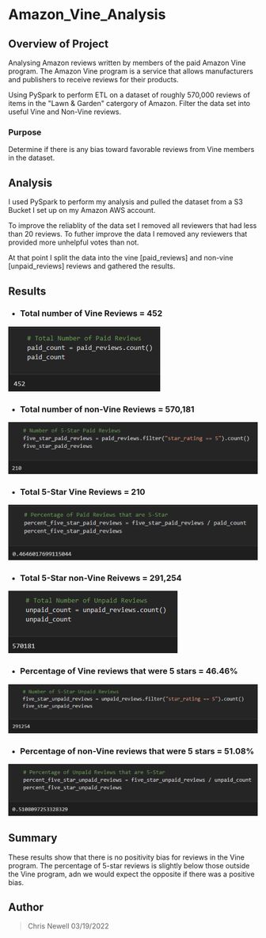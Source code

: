 # Amazon_Vine_Analysis

## Overview of Project
Analysing Amazon reviews written by members of the paid Amazon Vine program. The Amazon Vine program is a service that allows manufacturers and publishers to receive reviews for their products.

Using PySpark to perform ETL on a dataset of roughly 570,000 reviews of items in the "Lawn & Garden" catergory of Amazon. Filter the data set into useful Vine and Non-Vine reviews. 

### Purpose
 Determine if there is any bias toward favorable reviews from Vine members in the dataset.

## Analysis
I used PySpark to perform my analysis and pulled the dataset from a S3 Bucket I set up on my Amazon AWS account. 

To improve the reliablity of the data set I removed all reviewers that had less than 20 reviews. To futher improve the data I removed any reviewers that provided more unhelpful votes than not. 

At that point I split the data into the vine [paid_reviews] and non-vine [unpaid_reviews] reviews and gathered the results. 

## Results
* ### Total number of Vine Reviews = 452

![Total Vine Reviews](/vine_total.png) 

* ### Total number of non-Vine Reviews = 570,181

![Total Non-Vine Reviews](/vine_5_star.png) 

* ### Total 5-Star Vine Reviews = 210

![Total 5-Star Vine Reviews](/vine_5_star_percent.png)

* ### Total 5-Star non-Vine Reivews = 291,254

![Total 5-Star Non-Vine Reivews](/nonvine_total.png)

* ### Percentage of Vine reviews that were 5 stars = 46.46%

![Percentage of 5-Star Vine Reviews](/nonvine_5_star.png) 

* ### Percentage of non-Vine reviews that were 5 stars = 51.08%

![Percentage of 5-Star Non-Vine Reviews](/nonvine_5_star_percent.png) 

## Summary
These results show that there is no positivity bias for reviews in the Vine program. The percentage of 5-star reviews is slightly below those outside the Vine program, adn we would expect the opposite if there was a positive bias. 


## Author
> Chris Newell 03/19/2022
